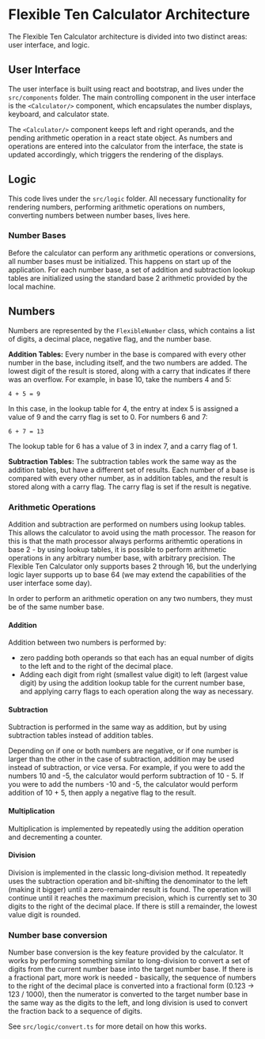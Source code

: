 # Flexible Ten Calculator Architecture

The Flexible Ten Calculator architecture is divided into two distinct areas: user interface, and logic.

## User Interface
The user interface is built using react and bootstrap, and lives under the `src/components` folder. The main controlling
component in the user interface is the `<Calculator/>` component, which encapsulates 
the number displays, keyboard, and calculator state.

The `<Calculator/>` component keeps left and right operands, and the pending
arithmetic operation in a react state object. As numbers and operations are
entered into the calculator from the interface, the state is updated accordingly,
which triggers the rendering of the displays.

## Logic
This code lives under the `src/logic` folder. All necessary functionality for rendering
numbers, performing arithmetic operations on numbers, converting numbers between number
bases, lives here.

### Number Bases
Before the calculator can perform any arithmetic operations or conversions, all number
bases must be initialized. This happens on start up of the application. For each number
base, a set of addition and subtraction lookup tables are initialized using the standard
base 2 arithmetic provided by the local machine.

## Numbers
Numbers are represented by the `FlexibleNumber` class, which contains a list of digits,
a decimal place, negative flag, and the number base.

**Addition Tables:** Every number in the base is compared with every other number in 
the base, including itself, and the two numbers are added. The lowest digit of the result is stored, along with a carry that indicates if there was an overflow. For
example, in base 10, take the numbers 4 and 5:
```
4 + 5 = 9
```
In this case, in the lookup table for 4, the entry at index 5 is assigned a value of 9 and the carry flag is set to 0. For numbers 6 and 7:
```
6 + 7 = 13
```
The lookup table for 6 has a value of 3 in index 7, and a carry flag of 1.

**Subtraction Tables:** The subtraction tables work the same way as the addition tables,
but have a different set of results. Each number of a base is compared with every other
number, as in addition tables, and the result is stored along with a carry flag. The carry flag is set if the result is negative.

### Arithmetic Operations
Addition and subtraction are performed on numbers using lookup tables. This allows the
calculator to avoid using the math processor. The reason for this is that the math 
processor always performs arithemtic operations in base 2 - by using lookup tables, it
is possible to perform arithmetic operations in any arbitrary number base, with
arbitrary precision. The Flexible Ten Calculator only supports bases 2 through 16, but the underlying logic layer supports up to base 64 (we may extend the capabilities of the user interface some day).

In order to perform an arithmetic operation on any two numbers, they must be of the same
number base.

#### Addition
Addition between two numbers is performed by:
* zero padding both operands so that each has an equal number of digits to the left
  and to the right of the decimal place.
* Adding each digit from right (smallest value digit) to left (largest value digit) by
  using the addition lookup table for the current number base,
  and applying carry flags to each operation along the way as necessary.

#### Subtraction
Subtraction is performed in the same way as addition, but by using subtraction tables
instead of addition tables.

Depending on if one or both numbers are negative, or if one number is larger than the
other in the case of subtraction, addition may be used instead of subtraction, or vice
versa. For example, if you were to add the numbers 10 and -5, the calculator would
perform subtraction of 10 - 5. If you were to add the numbers -10 and -5, the calculator
would perform addition of 10 + 5, then apply a negative flag to the result.

#### Multiplication
Multiplication is implemented by repeatedly using the addition operation and
decrementing a counter.

#### Division
Division is implemented in the classic long-division method.
It repeatedly uses the subtraction operation and bit-shifting
the denominator to the left (making it bigger) until a zero-remainder result is found.
The operation will continue until it reaches the maximum precision, which is currently
set to 30 digits to the right of the decimal place. If there is still a remainder, the
lowest value digit is rounded.

### Number base conversion
Number base conversion is the key feature provided by the calculator. It works by
performing something similar to long-division to convert a set of digits from the
current number base into the target number base. If there is a fractional part, more
work is needed - basically, the sequence of numbers to the right of the decimal place is
converted into a fractional form (0.123 -> 123 / 1000), then the numerator is converted
to the target number base in the same way as the digits to the left, and long division
is used to convert the fraction back to a sequence of digits.

See `src/logic/convert.ts` for more detail on how this works.
